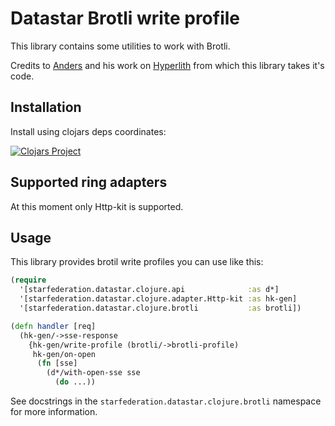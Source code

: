 # Datastar Brotli write profile

This library contains some utilities to work with Brotli.

Credits to [Anders](https://andersmurphy.com/) and his work on [Hyperlith](https://github.com/andersmurphy/hyperlith)
from which this library takes it's code.

## Installation

Install using clojars deps coordinates:

[![Clojars Project](https://img.shields.io/clojars/v/dev.data-star.clojure/brotli.svg)](https://clojars.org/dev.data-star.clojure/brotli)

## Supported ring adapters

At this moment only Http-kit is supported.

## Usage

This library provides brotil write profiles you can use like this:

```clojure
(require
  '[starfederation.datastar.clojure.api              :as d*]
  '[starfederation.datastar.clojure.adapter.Http-kit :as hk-gen]
  '[starfederation.datastar.clojure.brotli           :as brotli])

(defn handler [req]
  (hk-gen/->sse-response
    {hk-gen/write-profile (brotli/->brotli-profile)
     hk-gen/on-open
      (fn [sse]
        (d*/with-open-sse sse
          (do ...))
```

See docstrings in the `starfederation.datastar.clojure.brotli` namespace for
more information.
